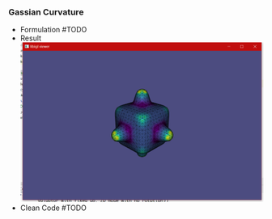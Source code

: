 ### Gassian Curvature

- Formulation #TODO
- Result
![](img/bumpy-gaussian-visualize.png)
- Clean Code #TODO